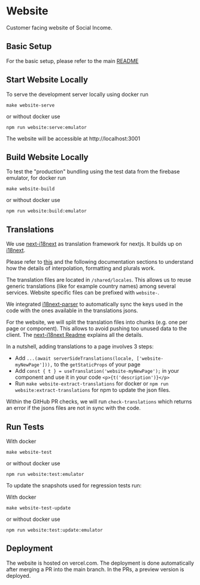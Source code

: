 # Website

Customer facing website of Social Income.

## Basic Setup

For the basic setup, please refer to the main [README](../README.md)

## Start Website Locally

To serve the development server locally using docker run

```
make website-serve
```

or without docker use

```
npm run website:serve:emulator
```

The website will be accessible at http://localhost:3001

## Build Website Locally

To test the "production" bundling using the test data from the firebase
emulator, for docker run

```
make website-build
```

or without docker use

```
npm run website:build:emulator
```

## Translations

We use [next-i18next](https://github.com/i18next/next-i18next) as translation framework for nextjs. 
It builds up on [i18next](https://www.i18next.com).

Please refer to [this](https://www.i18next.com/translation-function/essentials) and the following documentation 
sections to understand how the details of interpolation, formatting and plurals work.

The translation files are located in `/shared/locales`. This allows us to reuse generic translations
(like for example country names) among several services. Website specific files can be prefixed with `website-`.

We integrated [i18next-parser](https://github.com/i18next/i18next-parser) to automatically sync
the keys used in the code with the ones available in the translations jsons.

For the website, we will split the translation files into chunks (e.g. one per page or component). 
This allows to avoid pushing too unused data to the client.
The [next-i18next Readme](https://github.com/i18next/next-i18next#3-project-setup) explains all the details. 

In a nutshell, adding translations to a page involves 3 steps:
- Add `...(await serverSideTranslations(locale, ['website-myNewPage'])),` to the `getStaticProps` of your page
- Add `const { t } = useTranslation('website-myNewPage');` in your component and use it in your code `<p>{t('description')}</p>`
- Run `make website-extract-translations` for docker or `npm run website:extract-translations` for npm to update the json files.

Within the GitHub PR checks, we will run `check-translations` which returns an error if the jsons files are not in sync with the code.

## Run Tests

With docker

```
make website-test
```

or without docker use

```
npm run website:test:emulator
```

To update the snapshots used for regression tests run:

With docker

```
make website-test-update
```

or without docker use

```
npm run website:test:update:emulator
```

## Deployment

The website is hosted on vercel.com. The deployment is done
automatically after merging a PR into the main branch. In the PRs, a
preview version is deployed.
